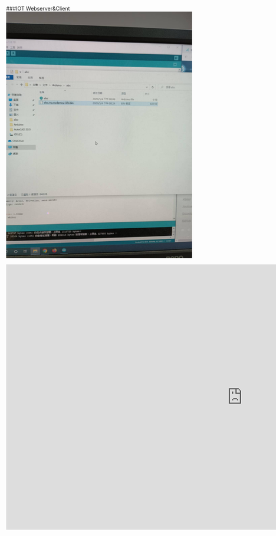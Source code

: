 ###IOT Webserver&Client
![](https://github.com/GaryHSU16/MCU-course/blob/main/images/1790.jpg?raw=true)
<iframe width="1280" height="720" src="https://www.youtube.com/embed/gBMwBVS6LMQ" title="server client" frameborder="0" allow="accelerometer; autoplay; clipboard-write; encrypted-media; gyroscope; picture-in-picture; web-share" allowfullscreen></iframe>
